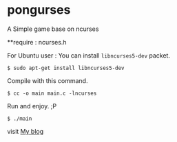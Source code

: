 # pongurses
A Simple game base on ncurses

**require : ncurses.h

For Ubuntu user : You can install ```libncurses5-dev``` packet.
```
$ sudo apt-get install libncurses5-dev
```

Compile with this command.
```
$ cc -o main main.c -lncurses
```

Run and enjoy. ;P
```
$ ./main
```

visit [My blog](https://www.selfscript.me/project/pongurses/)
